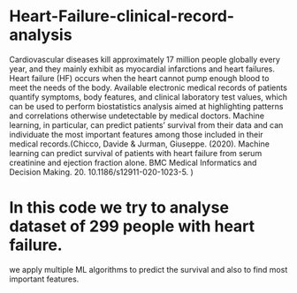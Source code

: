 # Heart-Failure-clinical-record-analysis
Cardiovascular diseases kill approximately 17 million people globally every year, and they mainly
exhibit as myocardial infarctions and heart failures. Heart failure (HF) occurs when the heart cannot pump enough
blood to meet the needs of the body.
Available electronic medical records of patients quantify symptoms, body features, and clinical laboratory test values,
which can be used to perform biostatistics analysis aimed at highlighting patterns and correlations otherwise
undetectable by medical doctors. Machine learning, in particular, can predict patients’ survival from their data and can
individuate the most important features among those included in their medical records.(Chicco, Davide & Jurman, Giuseppe. (2020). Machine learning can predict survival of patients with heart failure from serum creatinine and ejection fraction alone. BMC Medical Informatics and Decision Making. 20. 10.1186/s12911-020-1023-5. )

# In this code we try to analyse dataset of 299 people with heart failure.
we apply multiple ML algorithms to predict the survival and also to find most important features.
